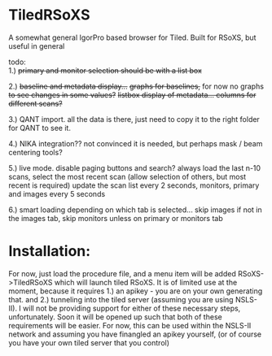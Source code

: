# TiledRSoXS
A somewhat general IgorPro based browser for Tiled.  Built for RSoXS, but useful in general

todo:  
1.) ~~primary and monitor selection should be with a list box~~

2.) ~~baseline and metadata display...~~
  ~~graphs for baselines,~~  for now no graphs  ~~to see changes in some values?~~
  ~~listbox display of metadata... columns for different scans?~~
  
3.) QANT import.  all the data is there, just need to copy it to the right folder for QANT to see it.

4.) NIKA integration??  not convinced it is needed, but perhaps mask / beam centering tools?

5.) live mode.
  disable paging buttons and search? always load the last n-10 scans, select the most recent scan (allow selection of others, but most recent is required)
  update the scan list every 2 seconds, monitors, primary and images every 5 seconds
  
6.) smart loading depending on which tab is selected... skip images if not in the images tab, skip monitors unless on primary or monitors tab

# Installation:  
For now, just load the procedure file, and a menu item will be added RSoXS->TiledRSoXS which will launch tiled RSoXS.  It is of limited use at the moment, because it requires 1.) an apikey - you are on your own generating that.  and 2.) tunneling into the tiled server (assuming you are using NSLS-II).  I will not be providing support for either of these necessary steps, unfortunately.  Soon it will be opened up such that both of these requirements will be easier.  For now, this can be used within the NSLS-II network and assuming you have finangled an apikey yourself, (or of course you have your own tiled server that you control)
